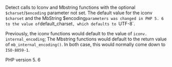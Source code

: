 Detect calls to Iconv and Mbstring functions with the optional `$charset`/`$encoding` parameter not set.
The default value for the iconv `$charset` and the MbString  $encoding` parameters was changed
in PHP 5. 6 to the value of `default_charset`, which defaults to `UTF-8`. 

Previously, the iconv functions would default to the value of `iconv. internal_encoding`;
The Mbstring functions would default to the return value of `mb_internal_encoding()`. 
In both case, this would normally come down to `ISO-8859-1`. 

PHP version 5. 6